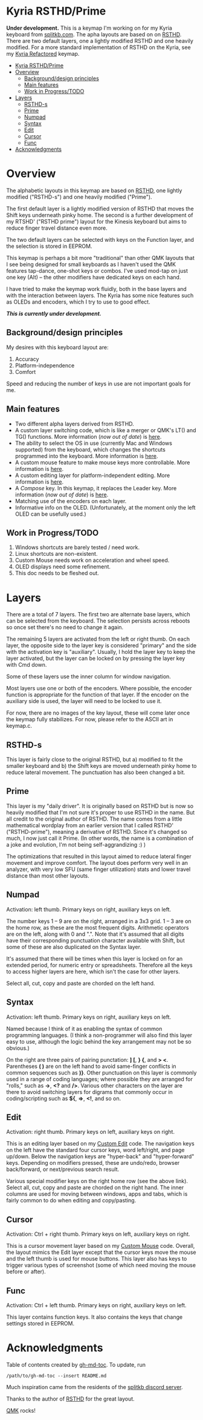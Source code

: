 # Kyria RSTHD/Prime

**Under development.** This is a keymap I'm working on for my Kyria keyboard from [splitkb.com](https://splitkb.com). The apha layouts are based on on [RSTHD](https://xsznix.wordpress.com/2016/05/16/introducing-the-rsthd-layout/). There are two default layers, one a lightly modified RSTHD and one heavily modified. For a more standard implementation of RSTHD on the Kyria, see my [Kyria Refactored](https://github.com/frogm0uth/keyboard-firmware/tree/master/kyria-refactored) keymap.

<!--ts-->
   * [Kyria RSTHD/Prime](#kyria-rsthdprime)
   * [Overview](#overview)
      * [Background/design principles](#backgrounddesign-principles)
      * [Main features](#main-features)
      * [Work in Progress/TODO](#work-in-progresstodo)
   * [Layers](#layers)
      * [RSTHD-s](#rsthd-s)
      * [Prime](#prime)
      * [Numpad](#numpad)
      * [Syntax](#syntax)
      * [Edit](#edit)
      * [Cursor](#cursor)
      * [Func](#func)
   * [Acknowledgments](#acknowledgments)

<!--te-->

# Overview

The alphabetic layouts in this keymap are based on [RSTHD](https://xsznix.wordpress.com/2016/05/16/introducing-the-rsthd-layout/), one lightly modified ("RSTHD-s") and one heavily modified ("Prime").

The first default layer is a lightly modified version of RSTHD that moves the Shift keys underneath pinky home. The second is a further development of my RTSHD' ("RSTHD prime") layout for the Kinesis keyboard but aims to reduce finger travel distance even more.

The two default layers can be selected with keys on the Function layer, and the selection is stored in EEPROM.

This keymap is perhaps a bit more "traditional" than other QMK layouts that I see being designed for small keyboards as I haven't used the QMK features tap-dance, one-shot keys or combos. I've used mod-tap on just one key (Alt) – the other modifiers have dedicated keys on each hand.

I have tried to make the keymap work fluidly, both in the base layers and with the interaction between layers. The Kyria has some nice features such as OLEDs and encoders, which I try to use to good effect.

***This is currently under development.***

## Background/design principles

My desires with this keyboard layout are:

1. Accuracy
2. Platform-independence
3. Comfort

Speed and reducing the number of keys in use are not important goals for me.

## Main features

* Two different alpha layers derived from RSTHD.
* A custom layer switching code, which is like a merger or QMK's LT() and TG() functions. More information (*now out of date*) is [here](../../../../keyboard-notes/tree/master/qmk-layer-tap-toggle).
* The ability to select the OS in use (currently Mac and Windows supported) from the keyboard, which changes the shortcuts programmed into the keyboard. More information is [here](../../../../keyboard-notes/tree/master/qmk-os-shortcuts).
* A custom mouse feature to make mouse keys more controllable. More information is [here](../../../../keyboard-notes/tree/master/qmk-custom-mouse).
* A custom editing layer for platform-independent editing. More information is [here](../../../../keyboard-notes/tree/master/qmk-custom-edit).
* A *Compose* key. In this keymap, it replaces the Leader key. More information (*now out of date*) is [here](../../../../keyboard-notes/tree/master/qmk-compose-key).
* Matching use of the encoders on each layer.
* Informative info on the OLED. (Unfortunately, at the moment only the left OLED can be usefully used.) 

## Work in Progress/TODO

1. Windows shortcuts are barely tested / need work.
2. Linux shortcuts are non-existent.
3. Custom Mouse needs work on acceleration and wheel speed.
4. OLED displays need some refinement.
5. This doc needs to be fleshed out.


# Layers

There are a total of 7 layers. The first two are alternate base layers, which can be selected from the keyboard. The selection persists across reboots so once set there's no need to change it again.

The remaining 5 layers are activated from the left or right thumb. On each layer, the opposite side to the layer key is considered "primary" and the side with the activation key is "auxiliary". Usually, I hold the layer key to keep the layer activated, but the layer can be locked on by pressing the layer key with Cmd down.

Some of these layers use the inner column for window navigation.

Most layers use one or both of the encoders. Where possible, the encoder function is appropriate for the function of that layer. If the encoder on the auxiliary side is used, the layer will need to be locked to use it.

For now, there are no images of the key layout, these will come later once the keymap fully stabilizes. For now, please refer to the ASCII art in keymap.c.

## RSTHD-s

This layer is fairly close to the original RSTHD, but a) modified to fit the smaller keyboard and b) the Shift keys are moved underneath pinky home to reduce lateral movement. The punctuation has also been changed a bit.

## Prime

This layer is my "daily driver". It is originally based on RSTHD but is now so heavily modified that I'm not sure it's proper to use RSTHD in the name. But all credit to the original author of RSTHD. The name comes from a little mathematical wordplay from an earlier version that I called RSTHD' ("RSTHD-prime"), meaning a derivative of RSTHD. Since it's changed so much, I now just call it Prime. (In other words, the name is a combination of a joke and evolution, I'm not being self-aggrandizing :) )

The optimizations that resulted in this layout aimed to reduce lateral finger movement and improve comfort. The layout does perform very well in an analyzer, with very low SFU (same finger utilization) stats and lower travel distance than most other layouts.

## Numpad

Activation: left thumb. Primary keys on right, auxiliary keys on left.

The number keys 1 – 9 are on the right, arranged in a 3x3 grid. 1 – 3 are on the home row, as these are the most frequent digits. Arithmetic operators are on the left, along with 0 and ".". Note that it's assumed that all digits have their corresponding punctuation character available with Shift, but some of these are also duplicated on the Syntax layer.

It's assumed that there will be times when this layer is locked on for an extended period, for numeric entry or spreadsheets. Therefore all the keys to access higher layers are here, which isn't the case for other layers.

Select all, cut, copy and paste are chorded on the left hand.

## Syntax

Activation: left thumb. Primary keys on right, auxiliary keys on left.

Named because I think of it as enabling the syntax of common programming languages. (I think a non-programmer will also find this layer easy to use, although the logic behind the key arrangement may not be so obvious.)

On the right are three pairs of pairing punctation: **] [**, **} {**, and **> <**. Parentheses **( )** are on the left hand to avoid same-finger conflicts in common sequences such as **)}**. Other punctuation on this layer is commonly used in a range of coding languages; where possible they are arranged for "rolls," such as **->**, **<?** and **/>**. Various other characters on the layer are there to avoid switching layers for digrams that commonly occur in coding/scripting such as **${**, **=>**, **<!**, and so on.

## Edit

Activation: right thumb. Primary keys on left, auxiliary keys on right.

This is an editing layer based on my [Custom Edit](../../../../keyboard-notes/tree/master/qmk-custom-edit) code. The navigation keys on the left have the standard four cursor keys, word left/right, and page up/down. Below the navigation keys are "hyper-back" and "hyper-forward" keys. Depending on modifiers pressed, these are undo/redo, browser back/forward, or next/previous search result.

Various special modifier keys on the right home row (see the above link). Select all, cut, copy and paste are chorded on the right hand. The inner columns are used for moving between windows, apps and tabs, which is fairly common to do when editing and copy/pasting.

## Cursor

Activation: Ctrl + right thumb. Primary keys on left, auxiliary keys on right.

This is a cursor movement layer based on my [Custom Mouse](../../../../keyboard-notes/tree/master/qmk-custom-mouse) code. Overall, the layout mimics the Edit layer except that the cursor keys move the mouse and the left thumb is used for mouse buttons. This layer also has keys to trigger various types of screenshot (some of which need moving the mouse before or after).

## Func

Activation: Ctrl + left thumb. Primary keys on right, auxiliary keys on left.

This layer contains function keys. It also contains the keys that change settings stored in EEPROM.

# Acknowledgments

Table of contents created by [gh-md-toc](https://github.com/ekalinin/github-markdown-toc). To update, run

```
/path/to/gh-md-toc --insert README.md
```

Much inspiration came from the residents of the [splitkb discord server](https://splitkb.com/discord).

Thanks to the author of [RSTHD](https://xsznix.wordpress.com/2016/05/16/introducing-the-rsthd-layout/) for the great layout.

[QMK](https://qmk.fm) rocks!

